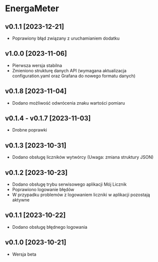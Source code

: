 # EnergaMeter
## v0.1.1 [2023-12-21]
- Poprawiony błąd związany z uruchamianiem dodatku
## v1.0.0 [2023-11-06]
- Pierwsza wersja stabilna
- Zmieniono strukturę danych API (wymagana aktualizacja configuration.yaml oraz Grafana do nowego formatu danych)
## v0.1.8 [2023-11-04]
- Dodano możliwość odwrócenia znaku wartości pomiaru
## v0.1.4 - v0.1.7 [2023-11-03]
- Drobne poprawki
## v0.1.3 [2023-10-31]
- Dodano obsługę liczników wytwórcy (Uwaga: zmiana struktury JSON)
## v0.1.2 [2023-10-23]
- Dodano obsługę trybu serwisowego aplikacji Mój Licznik
- Poprawiono logowanie błędów
- W przypadku problemów z logowaniem liczniki w aplikacji pozostają aktywne
## v0.1.1 [2023-10-22]
- Dodano obsługę błędnego logowania
## v0.1.0 [2023-10-21]
- Wersja beta 